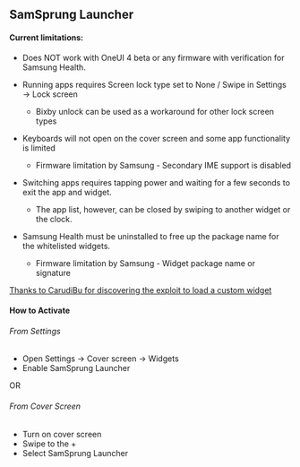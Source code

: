 ## SamSprung Launcher

#### Current limitations:

- Does NOT work with OneUI 4 beta or any firmware with verification for Samsung Health.  

- Running apps requires Screen lock type set to None / Swipe in Settings -> Lock screen
    - Bixby unlock can be used as a workaround for other lock screen types  
    
- Keyboards will not open on the cover screen and some app functionality is limited
    - Firmware limitation by Samsung - Secondary IME support is disabled  
    
- Switching apps requires tapping power and waiting for a few seconds to exit the app and widget.
    - The app list, however, can be closed by swiping to another widget or the clock.  
    
- Samsung Health must be uninstalled to free up the package name for the whitelisted widgets.
    - Firmware limitation by Samsung - Widget package name or signature  

[Thanks to CarudiBu for discovering the exploit to load a custom widget](https://forum.xda-developers.com/t/app-subui-browser-browse-the-web-on-the-cover-screen.4325963/)

#### How to Activate

###### From Settings
- Open Settings -> Cover screen -> Widgets
- Enable SamSprung Launcher

OR

###### From Cover Screen
- Turn on cover screen
- Swipe to the +
- Select SamSprung Launcher
